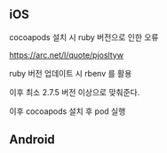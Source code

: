 
## iOS


cocoapods 설치 시 ruby 버전으로 인한 오류

https://arc.net/l/quote/pjosltyw

ruby 버전 업데이트 시 rbenv 를 활용

이후 최소 2.7.5 버전 이상으로 맞춰준다.

이후 cocoapods 설치 후 pod 실행


## Android